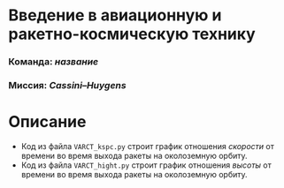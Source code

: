 #  Введение в авиационную и ракетно-космическую технику

### Команда: ***название***
### Миссия: ***Cassini–Huygens***

# Описание

+ Код из файла `VARCT_kspc.py` строит график отношения *скорости* от времени во время выхода ракеты на околоземную орбиту.
+ Код из файла `VARCT_hight.py` строит график отношения *высоты* от времени во время выхода ракеты на околоземную орбиту.
